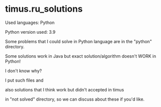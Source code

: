 # timus.ru_solutions

Used languages: Python

Python version used: 3.9

Some problems that I could solve in Python language are in the "python" directory.

<p>Some solutions work in Java but exact solution/algorithm doesn't WORK in Python! </p>
<p>I don't know why? </p>
<p>I put such files and </p>
<p>  also solutions that I think work but didn't accepted in timus</p>
<p>  in "not solved" directory, so we can discuss about these if you'd like.</p>
